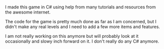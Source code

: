 I made this game in C# using help from many tutorials and resources from the awesome internet.

The code for the game is pretty much done as far as I am concerned, but
I didn't make any real levels and I need to add a few more items and features.

I am not really working on this anymore but will probably look at it occasionally and slowy inch forward on
it. I don't really do any C# anymore.